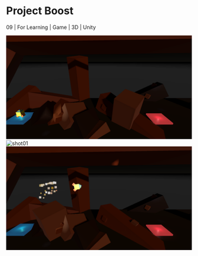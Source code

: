 # Project Boost

09 | For Learning | Game | 3D | Unity

![shot00](shots/00.png)
![shot01](shots/01.png)
![shot02](shots/02.png)

